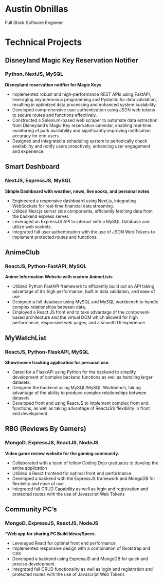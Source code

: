 # Austin Obnillas

Full Stack Software Engineer

# Technical Projects 
## Disneyland Magic Key Reservation Notifier
### Python, NextJS, MySQL
**Disneyland reservation notifier for Magic Keys**
- Implemented robust and high-performance REST APIs using FastAPI, leveraging asynchronous programming and Pydantic for data validation, resulting in optimized data processing and enhanced system scalability.
- Developed comprehensive user authentication using JSON web tokens to secure routes and functions effectively.
- Constructed a Selenium-based web scraper to automate data extraction from Disneyland’s Magic Key reservation calendar, enabling real-time monitoring of park availability and significantly improving notification accuracy for end users.
- Designed and integrated a scheduling system to periodically check availability and notify users proactively, enhancing user engagement and experience.
## Smart Dashboard
### NextJS, ExpressJS, MySQL 
**Simple Dashboard with weather, news, live socks, and personal notes**
- Engineered a responsive dashboard using Next.js, integrating WebSockets for real-time financial data streaming.
- Utilized Next.js server side components, efficiently fetching data from the backend express server.
- Leveraged an ExpressJS API to interact with a MySQL Database and utilize web sockets.
- Integrated full user authentication with the use of JSON Web Tokens to implement protected routes and functions.
## AnimeClub 
### ReactJS, Python-FastAPI, MySQL 
**Anime Information Website with custom AnimeLists**
- Utilized Python FastAPI framework to efficiently build out an API taking advantage of it’s high performance, built in data validation, and ease of use.
- Designed a full database using MySQL and MySQL workbench to handle complex relationships between data.
- Employed a React.JS front end to take advantage of the component-based architecture and the virtual DOM which allowed for high performance, responsive web pages, and a smooth UI experience
## MyWatchList
### ReactJS, Python-FlaskAPI, MySQL 
**Show/movie tracking application for personal use.**
- Opted for a FlaskAPI using Python for the backend to simplify development of complex backend functions as well as handling larger datasets.
- Designed the backend using MySQL/MySQL Workbench, taking advantage of the ability to produce complex relationships between datasets
- Developed front end using ReactJS  to implement complex front end functions, as well as taking advantage of ReactJS’s flexibility in front end development.
## RBG (Reviews By Gamers) 
### MongoD, ExpressJS, ReactJS, NodeJS 
**Video game review website for the gaming community.**
- Collaborated with a team of fellow Coding Dojo graduates to develop the entire application
- Utilized a React frontend for optimal front end performance 
- Developed a backend with the ExpressJS framework and MongoDB for flexibility and ease of use
- Integrated full CRUD Capability as well as login and registration and protected routes with the use of Javascript Web Tokens
## Community PC’s 
### MongoD, ExpressJS, ReactJS, NodeJS 
***Web app for sharing PC Build Ideas/Specs.**
- Leveraged React for optimal front end performance
- Implemented responsive design with a combination of Bootstrap and CSS
- Developed a backend using ExpressJS and MongoDB for quick and precise development.
- Integrated full CRUD functionality as well as login and registration and protected routes with the use of Javascript Web Tokens
